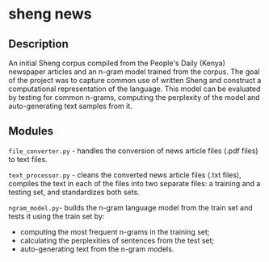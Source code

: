 # sheng news

## Description
An initial Sheng corpus compiled from the People's Daily (Kenya) newspaper articles and an n-gram model trained from the corpus.
The goal of the project was to capture common use of written Sheng and construct a computational representation of the language.
This model can be evaluated by testing for common n-grams, computing the perplexity of the model and auto-generating text samples from it.

## Modules
``file_converter.py`` - handles the conversion of news article files (.pdf files) to text files.

``text_processor.py`` - cleans the converted news article files (.txt files), compiles the text in each of the files into two separate files: a training and a testing set, and standardizes both sets.

``ngram_model.py``- builds the n-gram language model from the train set and tests it using the train set by:
- computing the most frequent n-grams in the training set;
- calculating the perplexities of sentences from the test set;
- auto-generating text from the n-gram models.